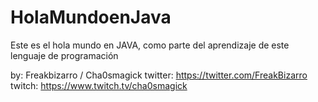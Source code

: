 # HolaMundoenJava
Este es el hola mundo en JAVA, como parte del aprendizaje de este lenguaje de programación

by: Freakbizarro / Cha0smagick
twitter: https://twitter.com/FreakBizarro
twitch: https://www.twitch.tv/cha0smagick
